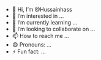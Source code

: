 - 👋 Hi, I’m @Hussainhass
- 👀 I’m interested in ...
- 🌱 I’m currently learning ...
- 💞️ I’m looking to collaborate on ...
- 📫 How to reach me ...
- 😄 Pronouns: ...
- ⚡ Fun fact: ...

<!---
Hussainhass/Hussainhass is a ✨ special ✨ repository because its `README.md` (this file) appears on your GitHub profile.
You can click the Preview link to take a look at your changes.
--->
